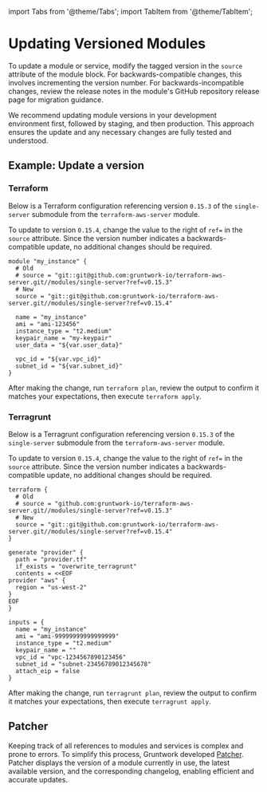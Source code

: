 import Tabs from '@theme/Tabs';
import TabItem from '@theme/TabItem';

# Updating Versioned Modules

To update a module or service, modify the tagged version in the `source` attribute of the module block. For backwards-compatible changes, this involves incrementing the version number. For backwards-incompatible changes, review the release notes in the module's GitHub repository release page for migration guidance.

We recommend updating module versions in your development environment first, followed by staging, and then production. This approach ensures the update and any necessary changes are fully tested and understood.

## Example: Update a version

<Tabs groupId="tool-choice">
  
### Terraform
<TabItem value="Terraform" label="Terraform" default>

Below is a Terraform configuration referencing version `0.15.3` of the `single-server` submodule from the `terraform-aws-server` module.

To update to version `0.15.4`, change the value to the right of `ref=` in the `source` attribute. Since the version number indicates a backwards-compatible update, no additional changes should be required.

```hcl
module "my_instance" {
  # Old
  # source = "git::git@github.com:gruntwork-io/terraform-aws-server.git//modules/single-server?ref=v0.15.3"
  # New
  source = "git::git@github.com:gruntwork-io/terraform-aws-server.git//modules/single-server?ref=v0.15.4"

  name = "my_instance"
  ami = "ami-123456"
  instance_type = "t2.medium"
  keypair_name = "my-keypair"
  user_data = "${var.user_data}"

  vpc_id = "${var.vpc_id}"
  subnet_id = "${var.subnet_id}"
}
```
After making the change, run `terraform plan`, review the output to confirm it matches your expectations, then execute `terraform apply`.

</TabItem>

### Terragrunt
<TabItem value="Terragrunt" label="Terragrunt">

Below is a Terragrunt configuration referencing version `0.15.3` of the `single-server` submodule from the `terraform-aws-server` module.

To update to version `0.15.4`, change the value to the right of `ref=` in the `source` attribute. Since the version number indicates a backwards-compatible update, no additional changes should be required.

```hcl
terraform {
  # Old
  # source = "github.com:gruntwork-io/terraform-aws-server.git//modules/single-server?ref=v0.15.3"
  # New
  source = "git::git@github.com:gruntwork-io/terraform-aws-server.git//modules/single-server?ref=v0.15.4"
}

generate "provider" {
  path = "provider.tf"
  if_exists = "overwrite_terragrunt"
  contents = <<EOF
provider "aws" {
  region = "us-west-2"
}
EOF
}

inputs = {
  name = "my_instance"
  ami = "ami-99999999999999999"
  instance_type = "t2.medium"
  keypair_name = ""
  vpc_id = "vpc-1234567890123456"
  subnet_id = "subnet-23456789012345678"
  attach_eip = false
}
```

After making the change, run `terragrunt plan`, review the output to confirm it matches your expectations, then execute `terragrunt apply`.

</TabItem>

</Tabs>

## Patcher

Keeping track of all references to modules and services is complex and prone to errors. To simplify this process, Gruntwork developed [Patcher](/2.0/docs/patcher/concepts/). Patcher displays the version of a module currently in use, the latest available version, and the corresponding changelog, enabling efficient and accurate updates.

